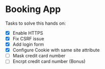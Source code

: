 # Booking App

Tasks to solve this hands on:

- [x] Enable HTTPS
- [x] Fix CSRF issue
- [x] Add login form
- [x] Configure Cookie with same site attribute
- [ ] Mask credit card number
- [ ] Encrpt credit card number (Bonus)
